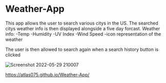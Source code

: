 # Weather-App

This app allows the user to search various citys in the US.
The searched citys weather info is then displayed alongside a five day forcast.
Weather info:
-Temp
-Humidity
-UV Index
-Wind Speed
-icon representation of the weather

The user is then allowed to search again when a search history button is clicked


![Screenshot 2022-05-29 210007](https://user-images.githubusercontent.com/101908537/170899924-1fb9b959-4e8f-4693-8542-28d0c0097f11.png)


https://atlas075.github.io/Weather-App/
